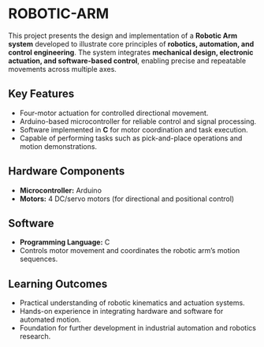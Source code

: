 # ROBOTIC-ARM

This project presents the design and implementation of a **Robotic Arm system** developed to illustrate core principles of **robotics, automation, and control engineering**. The system integrates **mechanical design, electronic actuation, and software-based control**, enabling precise and repeatable movements across multiple axes.

## Key Features
- Four-motor actuation for controlled directional movement.
- Arduino-based microcontroller for reliable control and signal processing.
- Software implemented in **C** for motor coordination and task execution.
- Capable of performing tasks such as pick-and-place operations and motion demonstrations.

## Hardware Components
- **Microcontroller:** Arduino
- **Motors:** 4 DC/servo motors (for directional and positional control)

## Software
- **Programming Language:** C
- Controls motor movement and coordinates the robotic arm’s motion sequences.

## Learning Outcomes
- Practical understanding of robotic kinematics and actuation systems.
- Hands-on experience in integrating hardware and software for automated motion.
- Foundation for further development in industrial automation and robotics research.
